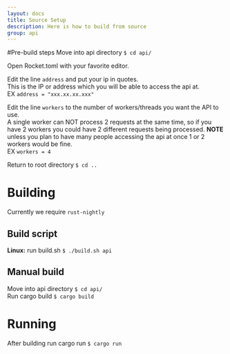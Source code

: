 ```yaml
---
layout: docs
title: Source Setup
description: Here is how to build from source
group: api
---
```


#Pre-build steps
Move into api directory `$ cd api/`

Open Rocket.toml with your favorite editor.

Edit the line `address` and put your ip in quotes.<br>
This is the IP or address which you will be able to access the api at.<br>
EX `address = "xxx.xx.xx.xxx"`

Edit the line `workers` to the number of workers/threads you want the API to use.<br>
A single worker can NOT process 2 requests at the same time, so if you have 2 workers
you could have 2 different requests being processed. **NOTE** unless you plan to have 
many people accessing the api at once 1 or 2 workers would be fine.<br>
EX `workers = 4`

Return to root directory `$ cd ..`


# Building
Currently we require `rust-nightly`

## Build script
**Linux:** run build.sh `$ ./build.sh api`

## Manual build
Move into api directory `$ cd api/`  
Run cargo build `$ cargo build`  

# Running
After building run cargo run `$ cargo run`
